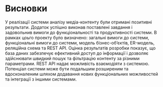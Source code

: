 # Висновки

У реалізації системи аналізу медіа-контенту були отримані позитивні результати. Додаток успішно виконав поставлені завдання і задовольнив вимоги до функціональності та продуктивності системи. В рамках цоьго проекту було визначено: загальні вимоги до системи, функціональні вимоги до системи, модель бізнес-обʼєктів, ER-модель, реляційна схема та REST API. 
Оцінка результатів розробки показує, що база даних забезпечує ефективний доступ до інформації і дозволяє здійснювати швидкий пошук та фільтрацію контенту за різними параметрами. REST API надає можливість взаємодіяти з системою.
Потенціал системи може бути подальшим розширеним та вдосконаленим шляхом додавання нових функціональних можливостей та інтеграції з іншими системами.


